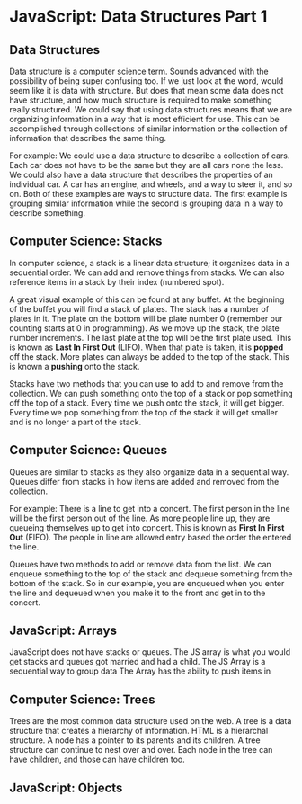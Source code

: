# JavaScript: Data Structures Part 1

## Data Structures
Data structure is a computer science term.  Sounds advanced with the possibility of being super confusing too.  If we just look at the word, would seem like it is data with structure.  But does that mean some data does not have structure, and how much structure is required to make something really structured.  We could say that using data structures means that we are organizing information in a way that is most efficient for use.  This can be accomplished through collections of similar information or the collection of information that describes the same thing.

For example: We could use a data structure to describe a collection of cars.  Each car does not have to be the same but they are all cars none the less.  We could also have a data structure that describes the properties of an individual car.  A car has an engine, and wheels, and a way to steer it, and so on.  Both of these examples are ways to structure data.  The first example is grouping similar information while the second is grouping data in a way to describe something.

## Computer Science: Stacks
In computer science, a stack is a linear data structure; it organizes data in a sequential order.  We can add and remove things from stacks.  We can also reference items in a stack by their index (numbered spot).  

A great visual example of this can be found at any buffet.  At the beginning of the buffet you will find a stack of plates.  The stack has a number of plates in it.  The plate on the bottom will be plate number 0 (remember our counting starts at 0 in programming).  As we move up the stack, the plate number increments.  The last plate at the top will be the first plate used.  This is known as **Last In First Out** (LIFO).  When that plate is taken, it is **popped** off the stack.  More plates can always be added to the top of the stack.  This is known a **pushing** onto the stack.

Stacks have two methods that you can use to add to and remove from the collection.  We can push something onto the top of a stack or pop something off the top of a stack.  Every time we push onto the stack, it will get bigger.  Every time we pop something from the top of the stack it will get smaller and is no longer a part of the stack.

## Computer Science: Queues
Queues are similar to stacks as they also organize data in a sequential way.  Queues differ from stacks in how items are added and removed from the collection.

For example:  There is a line to get into a concert.  The first person in the line will be the first person out of the line.  As more people line up, they are queueing themselves up to get into concert.  This is known as **First In First Out** (FIFO).  The people in line are allowed entry based the order the entered the line.

Queues have two methods to add or remove data from the list.  We can enqueue something to the top of the stack and dequeue something from the bottom of the stack.  So in our example, you are enqueued when you enter the line and dequeued when you make it to the front and get in to the concert.

## JavaScript: Arrays
JavaScript does not have stacks or queues.  The JS array is what you would get stacks and queues got married and had a child.  The JS Array is a sequential way to group data  The Array has the ability to push items in

## Computer Science: Trees
Trees are the most common data structure used on the web.  A tree is a data structure that creates a hierarchy of information.  HTML is a hierarchal structure.  A node has a pointer to its parents and its children.  A tree structure can continue to nest over and over.  Each node in the tree can have children, and those can have children too.

## JavaScript: Objects
